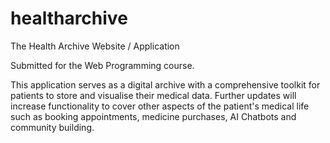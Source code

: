 # healtharchive
The Health Archive Website / Application

Submitted for the Web Programming course.

This application serves as a digital archive with a comprehensive toolkit for patients to store and visualise their medical data. 
Further updates will increase functionality to cover other aspects of the patient's medical life such as booking appointments, medicine purchases, AI Chatbots and community building.
